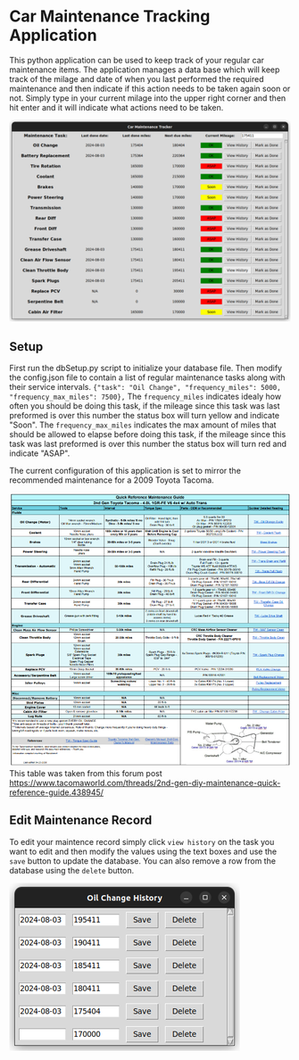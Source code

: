 # Car Maintenance Tracking Application

This python application can be used to keep track of your regular car maintenance items. The application manages a data base which will keep track of the milage and date of when you last performed the required maintenance and then indicate if this action needs to be taken again soon or not. Simply type in your current milage into the upper right corner and then hit enter and it will indicate what actions need to be taken.

![alt text](docs/guiImage.png)

## Setup
First run the dbSetup.py script to initialize your database file. Then modify the config.json file to contain a list of regular maintenance tasks along with their service intervals. ``{"task": "Oil Change", "frequency_miles": 5000, "frequency_max_miles": 7500},`` The ``frequency_miles`` indicates idealy how often you should be doing this task, if the mileage since this task was last preformed is over this number the status box will turn yellow and indicate "Soon". The ``frequency_max_miles`` indicates the max amount of miles that should be allowed to elapse before doing this task, if the mileage since this task was last preformed is over this number the status box will turn red and indicate "ASAP".

The current configuration of this application is set to mirror the recommended maintenance for a 2009 Toyota Tacoma.

![alt text](docs/quickRef.png)
This table was taken from this forum post https://www.tacomaworld.com/threads/2nd-gen-diy-maintenance-quick-reference-guide.438945/

## Edit Maintenance Record
To edit your maintence record simply click ``view history`` on the task you want to edit and then modify the values using the text boxes and use the ``save`` button to update the database. You can also remove a row from the database using the ``delete`` button.

![alt text](docs/historyEditor.png)